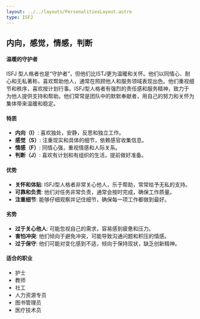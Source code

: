 ```yaml
---
layout: ../../layouts/PersonalitiesLayout.astro
type: ISFJ
---
```

## 内向，感觉，情感，判断

#### 温暖的守护者
ISFJ 型人格者也是“守护者”，但他们比ISTJ更为温暖和关怀。他们以同情心、耐心和无私著称，喜欢帮助他人，通常在照顾他人和服务领域表现出色。他们重视细节和秩序，喜欢按计划行事。ISFJ型人格者有强烈的责任感和服务精神，致力于为他人提供支持和帮助。他们常常是团队中的默默奉献者，用自己的努力和关怀为集体带来温暖和稳定。

#### 特质
- **内向（I）**: 喜欢独处，安静，反思和独立工作。
- **感觉（S）**: 注重现实和具体的细节，依赖感官收集信息。
- **情感（F）**: 同情心强，重视情感和人际关系。
- **判断（J）**: 喜欢有计划和有组织的生活，提前做好准备。

#### 优势
- **关怀和体贴**: ISFJ型人格者非常关心他人，乐于帮助，常常给予无私的支持。
- **可靠和负责**: 他们对任务非常负责，通常会按时完成，确保工作质量。
- **注重细节**: 能够仔细观察并记住细节，确保每一项工作都做到最好。

#### 劣势
- **过于关心他人**: 可能忽视自己的需求，容易感到疲惫和压力。
- **害怕冲突**: 他们倾向于避免冲突，可能导致沟通问题和积压的情感。
- **过于保守**: 他们可能对变化感到不适，倾向于保持现状，缺乏创新精神。

#### 适合的职业
- 护士
- 教师
- 社工
- 人力资源专员
- 图书管理员
- 医疗技术员